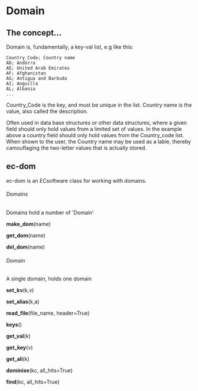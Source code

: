 # Domain
## The concept...

Domain is, fundamentally, a key-val list, e.g like this:

    Country_Code; Country name
    AD; Andorra
    AE; United Arab Emirates
    AF; Afghanistan
    AG; Antigua and Barbuda
    AI; Anguilla
    AL; Albania
    ...

Country_Code is the key, and must be unique in the list.
Country name is the value, also called the description.
 
Often used in data base structures or other data structures, where a 
given field should only hold values from a limited set of values. 
In the example above a country field should only hold values from the 
Country_code list. 
When shown to the user, the Country name may be used as a lable, 
thereby camouflaging the two-letter values that is actually stored.  
 
## ec-dom
ec-dom is an ECsoftware class for working with domains.

###### Domains 
Domains hold a number of 'Domain'

**make_dom**(name)

**get_dom**(name)

**del_dom**(name)

###### Domain
A single domain, holds one domain
 
**set_kv**(k,v)

**set_alias**(k,a)

**read_file**(file_name, header=True)

**keys**()

**get_val**(k)

**get_key**(v)

**get_ali**(k)

**dominise**(kc, all_hits=True)

**find**(kc, all_hits=True)
